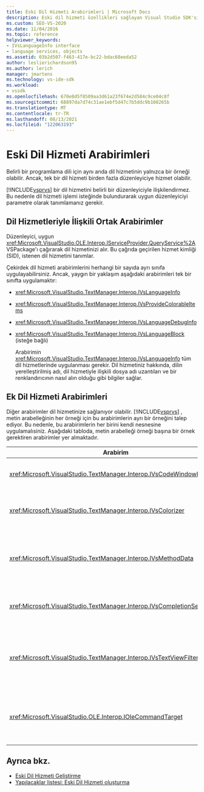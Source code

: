 ```yaml
---
title: Eski Dil Hizmeti Arabirimleri | Microsoft Docs
description: Eski dil hizmeti özellikleri sağlayan Visual Studio SDK'sı ile kullanılabilen arabirimler hakkında bilgi edinebilirsiniz.
ms.custom: SEO-VS-2020
ms.date: 11/04/2016
ms.topic: reference
helpviewer_keywords:
- IVsLanguageInfo interface
- language services, objects
ms.assetid: 03b2d507-f463-417e-bc22-bdac68eeda52
author: leslierichardson95
ms.author: lerich
manager: jmartens
ms.technology: vs-ide-sdk
ms.workload:
- vssdk
ms.openlocfilehash: 670e8d5f8509aa3d61a23f674e2d584c9ce04c8f
ms.sourcegitcommit: 68897da7d74c31ae1ebf5d47c7b5ddc9b108265b
ms.translationtype: MT
ms.contentlocale: tr-TR
ms.lasthandoff: 08/13/2021
ms.locfileid: "122063193"
---
```

# <a name="legacy-language-service-interfaces"></a>Eski Dil Hizmeti Arabirimleri
Belirli bir programlama dili için aynı anda dil hizmetinin yalnızca bir örneği olabilir. Ancak, tek bir dil hizmeti birden fazla düzenleyiciye hizmet olabilir.

 [!INCLUDE[vsprvs](../../code-quality/includes/vsprvs_md.md)] bir dil hizmetini belirli bir düzenleyiciyle ilişkilendirmez. Bu nedenle dil hizmeti işlemi isteğinde bulundurarak uygun düzenleyiciyi parametre olarak tanımlamanız gerekir.

## <a name="common-interfaces-associated-with-language-services"></a>Dil Hizmetleriyle İlişkili Ortak Arabirimler
 Düzenleyici, uygun <xref:Microsoft.VisualStudio.OLE.Interop.IServiceProvider.QueryService%2A> VSPackage'ı çağırarak dil hizmetinizi alır. Bu çağrıda geçirilen hizmet kimliği (SID), istenen dil hizmetini tanımlar.

 Çekirdek dil hizmeti arabirimlerini herhangi bir sayıda ayrı sınıfa uygulayabilirsiniz. Ancak, yaygın bir yaklaşım aşağıdaki arabirimleri tek bir sınıfta uygulamaktır:

- <xref:Microsoft.VisualStudio.TextManager.Interop.IVsLanguageInfo>

- <xref:Microsoft.VisualStudio.TextManager.Interop.IVsProvideColorableItems>

- <xref:Microsoft.VisualStudio.TextManager.Interop.IVsLanguageDebugInfo>

- <xref:Microsoft.VisualStudio.TextManager.Interop.IVsLanguageBlock> (isteğe bağlı)

  Arabirimin <xref:Microsoft.VisualStudio.TextManager.Interop.IVsLanguageInfo> tüm dil hizmetlerinde uygulanması gerekir. Dil hizmetiniz hakkında, dilin yerelleştirilmiş adı, dil hizmetiyle ilişkili dosya adı uzantıları ve bir renklandırıcının nasıl alın olduğu gibi bilgiler sağlar.

## <a name="additional-language-service-interfaces"></a>Ek Dil Hizmeti Arabirimleri
 Diğer arabirimler dil hizmetinize sağlanıyor olabilir. [!INCLUDE[vsprvs](../../code-quality/includes/vsprvs_md.md)] , metin arabelleğinin her örneği için bu arabirimlerin ayrı bir örneğini talep ediyor. Bu nedenle, bu arabirimlerin her birini kendi nesnesine uygulamalısiniz. Aşağıdaki tabloda, metin arabelleği örneği başına bir örnek gerektiren arabirimler yer almaktadır.

|Arabirim|Açıklama|
|---------------|-----------------|
|<xref:Microsoft.VisualStudio.TextManager.Interop.IVsCodeWindowManager>|Açılan çubuk gibi kod penceresi donatmalarını yönetir. bu arabirimi almak için yöntemini <xref:Microsoft.VisualStudio.TextManager.Interop.IVsLanguageInfo.GetCodeWindowManager%2A> kullanabilirsiniz. Her kod penceresi <xref:Microsoft.VisualStudio.TextManager.Interop.IVsCodeWindowManager> için bir tane vardır.|
|<xref:Microsoft.VisualStudio.TextManager.Interop.IVsColorizer>|Dil anahtar sözcüklerini ve sınırlayıcıları renklendirme. bu arabirimi almak için yöntemini <xref:Microsoft.VisualStudio.TextManager.Interop.IVsLanguageInfo.GetColorizer%2A> kullanabilirsiniz. <xref:Microsoft.VisualStudio.TextManager.Interop.IVsColorizer> boya zamanında çağrılır. İşlem yoğun işlerden kaçının veya <xref:Microsoft.VisualStudio.TextManager.Interop.IVsColorizer> performans düşük olabilir.|
|<xref:Microsoft.VisualStudio.TextManager.Interop.IVsMethodData>|IntelliSense parametre araç ipucu sağlar. Dil hizmeti, açık parantez gibi yöntem verilerini görüntülemesi gerektiğini belirten bir karakter tanırsa, dil hizmetinin Parametre Bilgisi Araç İpucu görüntülemeye hazır olduğunu metin görünümüne bildirmek için yöntemini <xref:Microsoft.VisualStudio.TextManager.Interop.IVsMethodTipWindow.SetMethodData%2A> çağırır. Metin görünümü daha sonra araç ipucu görüntülemek için gerekli bilgileri almak için arabiriminin yöntemlerini kullanarak <xref:Microsoft.VisualStudio.TextManager.Interop.IVsMethodData> dil hizmetine geri çağrılar.|
|<xref:Microsoft.VisualStudio.TextManager.Interop.IVsCompletionSet>|IntelliSense deyiminin tamamlanmasını sağlar. Dil hizmeti tamamlanma listesini görüntülemeye hazır olduğunda metin görünümünde <xref:Microsoft.VisualStudio.TextManager.Interop.IVsTextView.UpdateCompletionStatus%2A> yöntemini çağırtır. Metin görünümü daha sonra nesnede yöntemleri kullanarak dil hizmetine geri <xref:Microsoft.VisualStudio.TextManager.Interop.IVsCompletionSet> çağrır.|
|<xref:Microsoft.VisualStudio.TextManager.Interop.IVsTextViewFilter>|Komut işleyicisi kullanılarak metin görünümünün değiştirilmesine izin verir. Arabirimini uygulayan sınıf <xref:Microsoft.VisualStudio.TextManager.Interop.IVsTextViewFilter> da arabirimini <xref:Microsoft.VisualStudio.OLE.Interop.IOleCommandTarget> uygulamalı. Metin görünümü, <xref:Microsoft.VisualStudio.TextManager.Interop.IVsTextViewFilter> yöntemine geçirilen nesneyi <xref:Microsoft.VisualStudio.OLE.Interop.IOleCommandTarget> sorgular. <xref:Microsoft.VisualStudio.TextManager.Interop.IVsTextView.AddCommandFilter%2A> Her görünüm için <xref:Microsoft.VisualStudio.TextManager.Interop.IVsTextViewFilter> bir nesne olması gerekir.|
|<xref:Microsoft.VisualStudio.OLE.Interop.IOleCommandTarget>|Kullanıcının kod penceresine türemiş olduğu komutları kesme noktası. Özel tamamlama bilgileri sağlamak <xref:Microsoft.VisualStudio.OLE.Interop.IOleCommandTarget> ve değişikliği görüntülemek için uygulama çıkışınızı izleme<br /><br /> Nesnenizi <xref:Microsoft.VisualStudio.OLE.Interop.IOleCommandTarget> metin görünümüne geçmek için çağrısına <xref:Microsoft.VisualStudio.TextManager.Interop.IVsTextView.AddCommandFilter%2A> tıklayın.|

## <a name="see-also"></a>Ayrıca bkz.
- [Eski Dil Hizmeti Geliştirme](../../extensibility/internals/developing-a-legacy-language-service.md)
- [Yapılacaklar listesi: Eski Dil Hizmeti oluşturma](../../extensibility/internals/checklist-creating-a-legacy-language-service.md)
